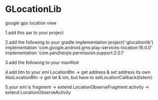 # GLocationLib
google gps location view


1.add this aar to your project

2.add the following to your gradle
    implementation project(':glocationlib')
    implementation 'com.google.android.gms:play-services-location:16.0.0'
    implementation 'com.yanzhenjie.permission:support:2.0.1'
    
3.add the following to your manifest
    <meta-data
                android:name="com.google.android.gms.version"
                android:value="@integer/google_play_services_version"/>
    <uses-permission android:name="android.permission.ACCESS_FINE_LOCATION"/>
    <uses-permission android:name="android.permission.ACCESS_COARSE_LOCATION"/>

4.add btn to your xml
LocationBtn -> get address & set address its own
AbsLocationBtn -> get lat & lon, but have to setLocationCallback(listenr)

5.your xml is
fragment -> extend LocationObserveFragment
activity -> extend LocationObserveActivity
